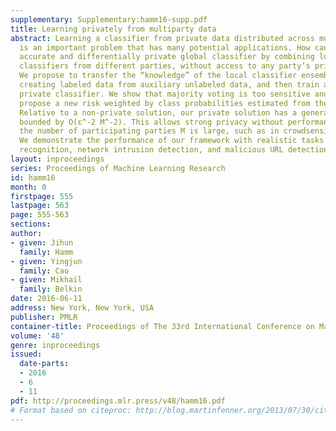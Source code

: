 ```yaml
---
supplementary: Supplementary:hamm16-supp.pdf
title: Learning privately from multiparty data
abstract: Learning a classifier from private data distributed across multiple parties
  is an important problem that has many potential applications. How can we build an
  accurate and differentially private global classifier by combining locally-trained
  classifiers from different parties, without access to any party’s private data?
  We propose to transfer the “knowledge” of the local classifier ensemble by first
  creating labeled data from auxiliary unlabeled data, and then train a global differentially
  private classifier. We show that majority voting is too sensitive and therefore
  propose a new risk weighted by class probabilities estimated from the ensemble.
  Relative to a non-private solution, our private solution has a generalization error
  bounded by O(ε^-2 M^-2). This allows strong privacy without performance loss when
  the number of participating parties M is large, such as in crowdsensing applications.
  We demonstrate the performance of our framework with realistic tasks of activity
  recognition, network intrusion detection, and malicious URL detection.
layout: inproceedings
series: Proceedings of Machine Learning Research
id: hamm16
month: 0
firstpage: 555
lastpage: 563
page: 555-563
sections: 
author:
- given: Jihun
  family: Hamm
- given: Yingjun
  family: Cao
- given: Mikhail
  family: Belkin
date: 2016-06-11
address: New York, New York, USA
publisher: PMLR
container-title: Proceedings of The 33rd International Conference on Machine Learning
volume: '48'
genre: inproceedings
issued:
  date-parts:
  - 2016
  - 6
  - 11
pdf: http://proceedings.mlr.press/v48/hamm16.pdf
# Format based on citeproc: http://blog.martinfenner.org/2013/07/30/citeproc-yaml-for-bibliographies/
---
```

